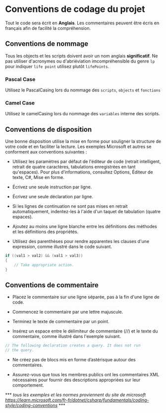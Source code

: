 # Conventions de codage du projet

Tout le code sera écrit en **Anglais**. Les commentaires peuvent être écris en français afin de facilité la compréhension. 

## Conventions de nommage

Tous les objects et les scripts doivent avoir un nom anglais **significatif**. Ne pas utiliser d'acronymes ou d'abriéviation imcompréhensible du genre ``lp`` pour indiquer ``life point`` utilisez plutôt ``lifePoints``.

### Pascal Case

Utilisez le PascalCasing  lors du nommage des ``scripts``, ``objects`` et ``fonctions``

### Camel Case

Utilisez le camelCasing lors du nommage des ``variables`` interne des scripts.

## Conventions de disposition

Une bonne disposition utilise la mise en forme pour souligner la structure de votre code et en faciliter la lecture. Les exemples Microsoft et autres se conforment aux conventions suivantes :

- Utilisez les paramètres par défaut de l'éditeur de code (retrait intelligent, retrait de quatre caractères, tabulations enregistrées en tant qu'espaces). Pour plus d’informations, consultez Options, Éditeur de texte, C#, Mise en forme.

- Écrivez une seule instruction par ligne.

- Écrivez une seule déclaration par ligne.

- Si les lignes de continuation ne sont pas mises en retrait automatiquement, indentez-les à l'aide d'un taquet de tabulation (quatre espaces).

- Ajoutez au moins une ligne blanche entre les définitions des méthodes et les définitions des propriétés.

- Utilisez des parenthèses pour rendre apparentes les clauses d'une expression, comme illustré dans le code suivant.


```c#
if ((val1 > val2) && (val1 > val3))
{
    // Take appropriate action.
}
```

## Conventions de commentaire

- Placez le commentaire sur une ligne séparée, pas à la fin d'une ligne de code.

- Commencez le commentaire par une lettre majuscule.

- Terminez le texte de commentaire par un point.

- Insérez un espace entre le délimiteur de commentaire (//) et le texte du commentaire, comme illustré dans l'exemple suivant.

```C#
// The following declaration creates a query. It does not run
// the query.

```

- Ne créez pas de blocs mis en forme d’astérisque autour des commentaires.

- Assurez-vous que tous les membres publics ont les commentaires XML nécessaires pour fournir des descriptions appropriées sur leur comportement.

*** _tous les exemples et les normes proviennent du site de microsoft https://learn.microsoft.com/fr-fr/dotnet/csharp/fundamentals/coding-style/coding-conventions_ ***